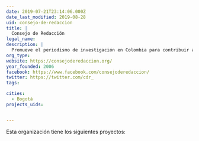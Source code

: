 ```yaml
---
date: 2019-07-21T23:14:06.000Z
date_last_modified: 2019-08-28
uid: consejo-de-redaccion
title: |
  Consejo de Redacción
legal_name: 
description: |
  Promueve el periodismo de investigación en Colombia para contribuir a la democratización de la información.
org_type: 
website: https://consejoderedaccion.org/
year_founded: 2006
facebook: https://www.facebook.com/consejoderedaccion/
twitter: https://twitter.com/cdr_
tags:

cities: 
  - Bogotá
projects_uids:


---
```


Esta organización tiene los siguientes proyectos:


